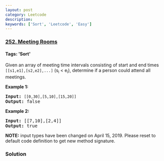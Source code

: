 ```yaml
---
layout: post
category: Leetcode
description: 
keywords: ['Sort', 'Leetcode', 'Easy']
---
```

### [252. Meeting Rooms](https://leetcode.com/problems/meeting-rooms)

#### Tags: 'Sort'

<div class="content__u3I1 question-content__JfgR"><div><p>Given an array of meeting time intervals consisting of start and end times <code>[[s1,e1],[s2,e2],...]</code> (s<sub>i</sub> &lt; e<sub>i</sub>), determine if a person could attend all meetings.</p>
<p><b>Example 1:</b></p>
<pre><b>Input:</b> <code>[[0,30],[5,10],[15,20]]</code>
<b>Output:</b> false
</pre>
<p><b>Example 2:</b></p>
<pre><b>Input:</b> [[7,10],[2,4]]
<b>Output:</b> true
</pre>
<p><strong>NOTE:</strong> input types have been changed on April 15, 2019. Please reset to default code definition to get new method signature.</p>
</div></div>

### Solution
